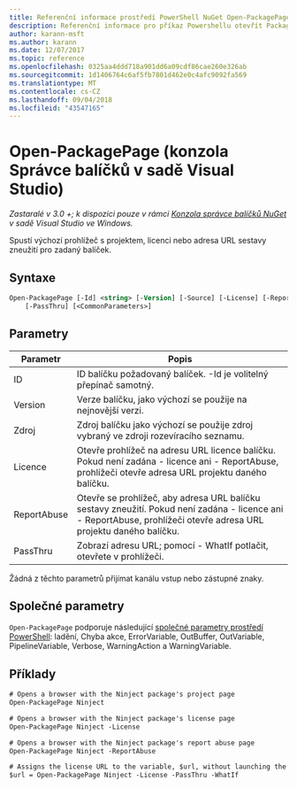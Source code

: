 ```yaml
---
title: Referenční informace prostředí PowerShell NuGet Open-PackagePage
description: Referenční informace pro příkaz Powershellu otevřít PackagePage v konzole Správce balíčků NuGet v sadě Visual Studio.
author: karann-msft
ms.author: karann
ms.date: 12/07/2017
ms.topic: reference
ms.openlocfilehash: 0325aa4ddd718a901dd6a09cdf86cae260e326ab
ms.sourcegitcommit: 1d1406764c6af5fb7801d462e0c4afc9092fa569
ms.translationtype: MT
ms.contentlocale: cs-CZ
ms.lasthandoff: 09/04/2018
ms.locfileid: "43547165"
---
```

# <a name="open-packagepage-package-manager-console-in-visual-studio"></a>Open-PackagePage (konzola Správce balíčků v sadě Visual Studio)

*Zastaralé v 3.0 +; k dispozici pouze v rámci [Konzola správce balíčků NuGet](package-manager-console.md) v sadě Visual Studio ve Windows.*

Spustí výchozí prohlížeč s projektem, licenci nebo adresa URL sestavy zneužití pro zadaný balíček.

## <a name="syntax"></a>Syntaxe

```ps
Open-PackagePage [-Id] <string> [-Version] [-Source] [-License] [-ReportAbuse]
    [-PassThru] [<CommonParameters>]
```

## <a name="parameters"></a>Parametry

| Parametr | Popis |
| --- | --- |
| ID | ID balíčku požadovaný balíček. -Id je volitelný přepínač samotný. |
| Version | Verze balíčku, jako výchozí se použije na nejnovější verzi. |
| Zdroj | Zdroj balíčku jako výchozí se použije zdroj vybraný ve zdroji rozevíracího seznamu. |
| Licence | Otevře prohlížeč na adresu URL licence balíčku. Pokud není zadána - licence ani - ReportAbuse, prohlížeči otevře adresa URL projektu daného balíčku. |
| ReportAbuse | Otevře se prohlížeč, aby adresa URL balíčku sestavy zneužití. Pokud není zadána - licence ani - ReportAbuse, prohlížeči otevře adresa URL projektu daného balíčku. |
| PassThru | Zobrazí adresu URL; pomocí - WhatIf potlačit, otevřete v prohlížeči. |

Žádná z těchto parametrů přijímat kanálu vstup nebo zástupné znaky.

## <a name="common-parameters"></a>Společné parametry

`Open-PackagePage` podporuje následující [společné parametry prostředí PowerShell](http://go.microsoft.com/fwlink/?LinkID=113216): ladění, Chyba akce, ErrorVariable, OutBuffer, OutVariable, PipelineVariable, Verbose, WarningAction a WarningVariable.

## <a name="examples"></a>Příklady

```ps
# Opens a browser with the Ninject package's project page
Open-PackagePage Ninject

# Opens a browser with the Ninject package's license page
Open-PackagePage Ninject -License

# Opens a browser with the Ninject package's report abuse page  
Open-PackagePage Ninject -ReportAbuse

# Assigns the license URL to the variable, $url, without launching the browser
$url = Open-PackagePage Ninject -License -PassThru -WhatIf
```